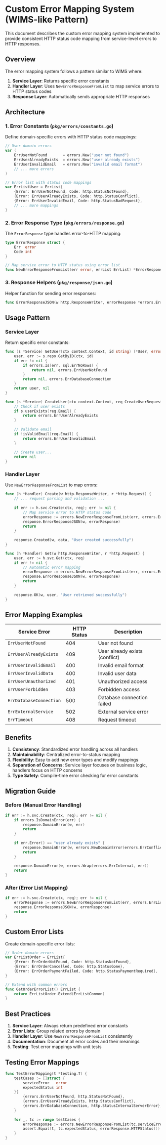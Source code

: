 # Custom Error Mapping System (WIMS-like Pattern)

This document describes the custom error mapping system implemented to provide consistent HTTP status code mapping from service-level errors to HTTP responses.

## Overview

The error mapping system follows a pattern similar to WIMS where:
1. **Service Layer**: Returns specific error constants
2. **Handler Layer**: Uses `NewErrorResponseFromList` to map service errors to HTTP status codes
3. **Response Layer**: Automatically sends appropriate HTTP responses

## Architecture

### 1. Error Constants (`pkg/errors/constants.go`)

Define domain-specific errors with HTTP status code mappings:

```go
// User domain errors
var (
    ErrUserNotFound       = errors.New("user not found")
    ErrUserAlreadyExists  = errors.New("user already exists")
    ErrUserInvalidEmail   = errors.New("invalid email format")
    // ... more errors
)

// Error list with status code mappings
var ErrListUser = ErrList{
    {Error: ErrUserNotFound, Code: http.StatusNotFound},
    {Error: ErrUserAlreadyExists, Code: http.StatusConflict},
    {Error: ErrUserInvalidEmail, Code: http.StatusBadRequest},
    // ... more mappings
}
```

### 2. Error Response Type (`pkg/errors/response.go`)

The `ErrorResponse` type handles error-to-HTTP mapping:

```go
type ErrorResponse struct {
    Err  error
    Code int
}

// Map service error to HTTP status using error list
func NewErrorResponseFromList(err error, errList ErrList) *ErrorResponse
```

### 3. Response Helpers (`pkg/response/json.go`)

Helper function for sending error responses:

```go
func ErrorResponseJSON(w http.ResponseWriter, errorResponse *errors.ErrorResponse)
```

## Usage Pattern

### Service Layer

Return specific error constants:

```go
func (s *Service) GetUser(ctx context.Context, id string) (*User, error) {
    user, err := s.repo.GetByID(ctx, id)
    if err != nil {
        if errors.Is(err, sql.ErrNoRows) {
            return nil, errors.ErrUserNotFound
        }
        return nil, errors.ErrDatabaseConnection
    }
    return user, nil
}

func (s *Service) CreateUser(ctx context.Context, req CreateUserRequest) error {
    // Check if user exists
    if s.userExists(req.Email) {
        return errors.ErrUserAlreadyExists
    }
    
    // Validate email
    if !isValidEmail(req.Email) {
        return errors.ErrUserInvalidEmail
    }
    
    // Create user...
    return nil
}
```

### Handler Layer

Use `NewErrorResponseFromList` to map errors:

```go
func (h *Handler) Create(w http.ResponseWriter, r *http.Request) {
    // ... request parsing and validation ...
    
    if err := h.svc.Create(ctx, req); err != nil {
        // Map service error to HTTP status code
        errorResponse := errors.NewErrorResponseFromList(err, errors.ErrListUser)
        response.ErrorResponseJSON(w, errorResponse)
        return
    }
    
    response.Created(w, data, "User created successfully")
}

func (h *Handler) Get(w http.ResponseWriter, r *http.Request) {
    user, err := h.svc.Get(ctx, req)
    if err != nil {
        // Automatic error mapping
        errorResponse := errors.NewErrorResponseFromList(err, errors.ErrListUser)
        response.ErrorResponseJSON(w, errorResponse)
        return
    }
    
    response.OK(w, user, "User retrieved successfully")
}
```

## Error Mapping Examples

| Service Error | HTTP Status | Description |
|---------------|-------------|-------------|
| `ErrUserNotFound` | 404 | User not found |
| `ErrUserAlreadyExists` | 409 | User already exists (conflict) |
| `ErrUserInvalidEmail` | 400 | Invalid email format |
| `ErrUserInvalidData` | 400 | Invalid user data |
| `ErrUserUnauthorized` | 401 | Unauthorized access |
| `ErrUserForbidden` | 403 | Forbidden access |
| `ErrDatabaseConnection` | 500 | Database connection failed |
| `ErrExternalService` | 502 | External service error |
| `ErrTimeout` | 408 | Request timeout |

## Benefits

1. **Consistency**: Standardized error handling across all handlers
2. **Maintainability**: Centralized error-to-status mapping
3. **Flexibility**: Easy to add new error types and modify mappings
4. **Separation of Concerns**: Service layer focuses on business logic, handlers focus on HTTP concerns
5. **Type Safety**: Compile-time error checking for error constants

## Migration Guide

### Before (Manual Error Handling)
```go
if err := h.svc.Create(ctx, req); err != nil {
    if errors.IsDomainError(err) {
        response.DomainError(w, err)
        return
    }
    
    if err.Error() == "user already exists" {
        response.DomainError(w, errors.NewDomainError(errors.ErrConflict, "User exists"))
        return
    }
    
    response.DomainError(w, errors.Wrap(errors.ErrInternal, err))
    return
}
```

### After (Error List Mapping)
```go
if err := h.svc.Create(ctx, req); err != nil {
    errorResponse := errors.NewErrorResponseFromList(err, errors.ErrListUser)
    response.ErrorResponseJSON(w, errorResponse)
    return
}
```

## Custom Error Lists

Create domain-specific error lists:

```go
// Order domain errors
var ErrListOrder = ErrList{
    {Error: ErrOrderNotFound, Code: http.StatusNotFound},
    {Error: ErrOrderCancelled, Code: http.StatusGone},
    {Error: ErrOrderPaymentFailed, Code: http.StatusPaymentRequired},
}

// Extend with common errors
func GetOrderErrorList() ErrList {
    return ErrListOrder.Extend(ErrListCommon)
}
```

## Best Practices

1. **Service Layer**: Always return predefined error constants
2. **Error Lists**: Group related errors by domain
3. **Handler Layer**: Use `NewErrorResponseFromList` consistently
4. **Documentation**: Document all error codes and their meanings
5. **Testing**: Test error mappings with unit tests

## Testing Error Mappings

```go
func TestErrorMapping(t *testing.T) {
    testCases := []struct {
        serviceError   error
        expectedStatus int
    }{
        {errors.ErrUserNotFound, http.StatusNotFound},
        {errors.ErrUserAlreadyExists, http.StatusConflict},
        {errors.ErrDatabaseConnection, http.StatusInternalServerError},
    }
    
    for _, tc := range testCases {
        errorResponse := errors.NewErrorResponseFromList(tc.serviceError, errors.ErrListUser)
        assert.Equal(t, tc.expectedStatus, errorResponse.HTTPStatus())
    }
}
```